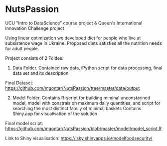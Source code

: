 # NutsPassion
UCU "Intro to DataScience" course project & Queen's International Innovation Challenge project

Using linear optimization we developed diet for people who live at subsistence wage in Ukraine. Proposed diets satisfies all the nutrition needs for adult people.

Project consists of 2 Foldes:
1) Data Folder. Contained raw data, iPython script for data processing, final data set and its description

Final Dataset: https://github.com/mgontar/NutsPassion/tree/master/data/output

2) Model Folder.
Contains R-script for building miminal unconstarined model, model with constrais on maximum daily quantities, and script for searching the most distinct family of minimal baskets
Contains Shiny.app for visualisation of the solution

Final model script: https://github.com/mgontar/NutsPassion/blob/master/model/model_script.R

Link to Shiny visualisation: https://lsky.shinyapps.io/modelfoodsecurity/


